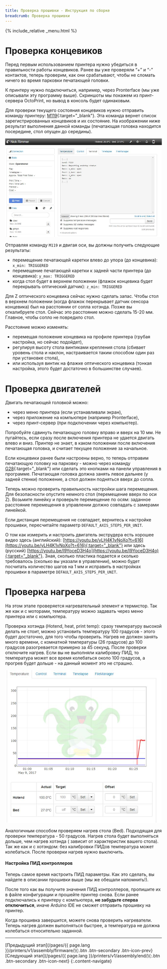 ```yaml
---
title: Проверка прошивки - Инструкция по сборке
breadcrumb: Проверка прошивки
---
```


{% include_relative _menu.html %}

# Проверка концевиков
Перед первым использованием принтера нужно убедиться в правильности работы концевиков. Ранее вы уже проверяли “+” и “-” контактов, теперь проверим, как они срабатывают, чтобы не сломать ничего во время парковки печатающей головки.

К принтеру нужно подключиться, например, через Pronterface (мы уже описывали эту программу выше). Скриншоты мы покажем из принт-сервера OctoPrint, но вывод в консоль будет одинаковым.

Для проверки текущего состояния концевиков нужно отправить команду принтеру: [М119](http://reprap.org/wiki/G-code#M119:_Get_Endstop_Status){:target="_blank"}. Эта команда вернет список зарегистрированных концевиков и их состояние. На изображении ниже результат выполнения данной команды (печатающая головка находится посередине, стол опущен до середины).

![](/assets/img/assembly/55.JPG)

Отправляя команду `M119` и двигая оси, вы должны получить следующие результаты:
- перемещение печатающей каретки влево до упора (до концевика): `x_min: TRIGGERED`
- перемещение печатающей каретки к задней части принтера (до концевика): `y_max: TRIGGERED`
- когда стол будет в верхнем положении (флажок концевика будет перекрывать оптический датчик): `z_min: TRIGGERED`

Для Z оптического концевика сейчас нужно сделать запас. Чтобы стол в верхнем положении (когда флажок перекрывает датчик сенсора концевика) был на расстоянии от сопла хотэнда. Позже вы откалибруете стол. Сейчас это расстояние можно сделать 15-20 мм. Главное, чтобы сопло не повредило стол.

Расстояние можно изменять:
- перемещая положение концевика на профиле принтера (грубая настройка, но сейчас подойдет),
- регулируя высоту стола винтиками крепления стола (сбивает уровень стола и наклон, настраивается таким способом один раз при установке стола),
- или используя винтик на флажке оптического концевика (тонкая настройка, этого будет достаточно в большинстве случаев).

# Проверка двигателей
Двигать печатающей головкой можно:
- через меню принтера (если устанавливали экран),
- через приложение на компьютере (например Pronterface),
- через принт-сервер (при подключении через компьютер).

Попробуйте сдвинуть печатающую головку вправо и вверх на 10 мм. Не пугайтесь, если сразу после включения принтера не удается двигать влево и вниз. Принтер не знает, в каком положении после включения печатающая головка, и считает текущее положение за начальное.

Если концевики ранее были настроены верно, то теперь отправим печатающую головку на парковку - можно через команду [G28](http://reprap.org/wiki/G-code#G28:_Move_to_Origin_.28Home.29){:target="_blank"} или сделать это кнопками на панели управления в программе. Печатающая головка должна занять левое дальнее (у задней стенки) положение, а стол должен подняться вверх до сопла.

Теперь можно проверить правильность настройки шага перемещения. Для безопасности опустите немного стол (перемещение вверх по оси Z). Возьмите линейку и проверьте перемещение по осям: заданное расстояние перемещения в управлении должно совпадать с замерами линейкой.

Если дистанция перемещения не совпадает, вернитесь к настройке прошивки, пересчитайте параметр `DEFAULT_AXIS_STEPS_PER_UNIT`.

О том как измерить и настроить двигатель экструдера есть хорошее видео здесь (английский): [https://youtu.be/yLH4K1vNoXo?t=616](https://youtu.be/yLH4K1vNoXo?t=616){:target="_blank"} или здесь (русский) [https://youtu.be/l9YoceD3H4o](https://youtu.be/l9YoceD3H4o){:target="_blank"}. Зная, сколько пластика подается и сколько требовалось (сколько вы указали в управлении), можно будет посчитать количество шагов на 1 мм и исправить в настройках прошивки в параметре `DEFAULT_AXIS_STEPS_PER_UNIT`.

# Проверка нагрева
На этом этапе проверяется нагревательный элемент и термистор. Так же как и с моторами, температуру можно задавать через меню принтера или с компьютера.

Проверка хотэнда (Hotend, heat, print temp): сразу температуру высокой делать не стоит, можно установить температуру 100 градусов - этого будет достаточно, для того чтобы проверить. Нагрев не должен занять много времени, с комнатной температуры (26 градусов) до 100 градусов разогревается примерно за 45 секунд. После проверки отключите нагрев. Если вы не выполняли калибровку ПИД, то температура может все время колебаться около 100 градусов, а прогрев будет дольше - на данный момент это не страшно.

![](/assets/img/assembly/56.JPG)

Аналогичным способом проверяем нагрев стола (Bed). Подходящая для проверки температура - 50 градусов. Нагрев стола будет выполняться дольше, чем нагрев хотэнда ( зависит от характеристик вашего стола). Так же как и с хотэндом: без калибровки ПИДов температура может колебаться. После проверки нагрев нужно выключить.

#### Настройка ПИД контроллеров
Теперь самое время настроить ПИД параметры. Как это сделать, вы найдете в описании прошивки выше (мы же обещали напомнить!).

После того как вы получите значения ПИД контроллеров, пропишите их в файле конфигурации и прошейте принтер снова. Если ранее подключались к принтеру с компьютера, **не забудьте сперва отключиться**, иначе Arduino IDE не сможет отправить прошивку на принтер.

Когда прошивка завершится, можете снова проверить нагреватели. Теперь нагрев должен выполняться быстрее, а температура не должна колебаться относительно заданной.

---
[Предыдущий этап](/pages/{{ page.lang }}/printers/v1/assembly/firmware/){:.btn .btn-secondary .btn-icon-prev} [Следующий этап](/pages/{{ page.lang }}/printers/v1/assembly/end/){:.btn .btn-secondary .btn-icon-next}
{:.content-navigate}
